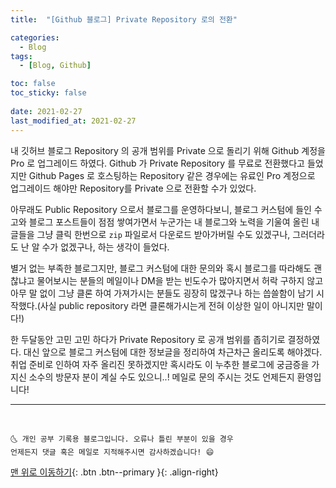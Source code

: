 ```yaml
---
title:  "[Github 블로그] Private Repository 로의 전환" 

categories:
  - Blog
tags:
  - [Blog, Github]

toc: false
toc_sticky: false
 
date: 2021-02-27
last_modified_at: 2021-02-27
---
```

 
내 깃허브 블로그 Repository 의 공개 범위를 Private 으로 돌리기 위해 Github 계정을 Pro 로 업그레이드 하였다. Github 가 Private Repository 를 무료로 전환했다고 들었지만 Github Pages 로 호스팅하는 Repository 같은 경우에는 유료인 Pro 계정으로 업그레이드 해야만 Repository를 Private 으로 전환할 수가 있었다.

아무래도 Public Repository 으로서 블로그를 운영하다보니, 블로그 커스텀에 들인 수고와 블로그 포스트들이 점점 쌓여가면서 누군가는 내 블로그와 노력을 기울여 올린 내 글들을 그냥 클릭 한번으로 `zip` 파일로서 다운로드 받아가버릴 수도 있겠구나, 그러더라도 난 알 수가 없겠구나, 하는 생각이 들었다. 

별거 없는 부족한 블로그지만, 블로그 커스텀에 대한 문의와 혹시 블로그를 따라해도 괜찮냐고 물어보시는 분들의 메일이나 DM을 받는 빈도수가 많아지면서 허락 구하지 않고 아무 말 없이 그냥 클론 하여 가져가시는 분들도 굉장히 많겠구나 하는 씁쓸함이 남기 시작했다.(사실 public repository 라면 클론해가시는게 전혀 이상한 일이 아니지만 말이다!) 

한 두달동안 고민 고민 하다가 Private Repository 로 공개 범위를 좁히기로 결정하였다. 대신 앞으로 블로그 커스텀에 대한 정보글을 정리하여 차근차근 올리도록 해야겠다. 취업 준비로 인하여 자주 올리진 못하겠지만 혹시라도 이 누추한 블로그에 궁금증을 가지신 소수의 방문자 분이 계실 수도 있으니..! 메일로 문의 주시는 것도 언제든지 환영입니다! 

***
<br>

    🌜 개인 공부 기록용 블로그입니다. 오류나 틀린 부분이 있을 경우 
    언제든지 댓글 혹은 메일로 지적해주시면 감사하겠습니다! 😄

[맨 위로 이동하기](#){: .btn .btn--primary }{: .align-right}